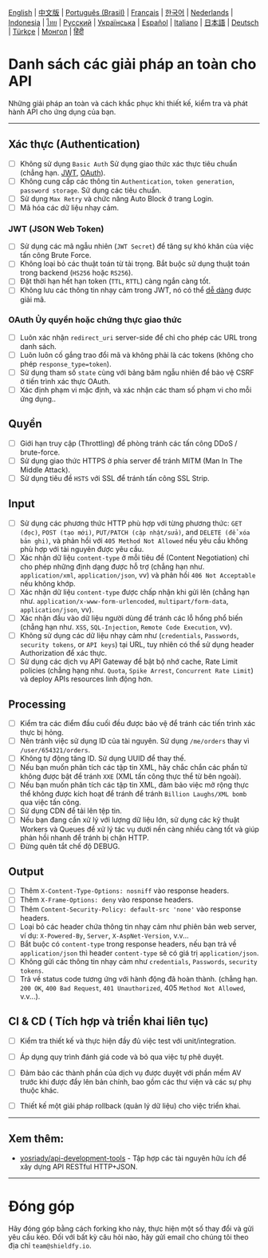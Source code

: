 [English](./README.md) | [中文版](./README-zh.md) | [Português (Brasil)](./README-pt_BR.md) | [Français](./README-fr.md) | [한국어](./README-ko.md) | [Nederlands](./README-nl.md) | [Indonesia](./README-id.md) | [ไทย](./README-th.md) | [Русский](./README-ru.md) | [Українська](./README-uk.md) | [Español](./README-es.md) | [Italiano](./README-it.md) | [日本語](./README-ja.md) | [Deutsch](./README-de.md) | [Türkçe](./README-tr.md) | [Монгол](./README-mn.md) | [हिंदी](./README-hi.md)

# Danh sách các giải pháp an toàn cho API
Những giải pháp an toàn và cách khắc phục khi thiết kế, kiểm tra và phát hành API cho ứng dụng của bạn.


---

## Xác thực (Authentication)
- [ ] Không sử dụng `Basic Auth` Sử dụng giao thức xác thực tiêu chuẩn (chẳng hạn. [JWT](https://jwt.io/), [OAuth](https://oauth.net/)).
- [ ] Không cung cấp các thông tin `Authentication`, `token generation`, `password storage`. Sử dụng các tiêu chuẩn.
- [ ] Sử dụng `Max Retry` và chức năng Auto Block ở trang Login.
- [ ] Mã hóa các dữ liệu nhạy cảm.

### JWT (JSON Web Token)
- [ ] Sử dụng các mã ngẫu nhiên (`JWT Secret`) để tăng sự khó khăn của việc tấn công Brute Force.
- [ ] Không loại bỏ các thuật toán từ tải trọng. Bắt buộc sử dụng thuật toán trong backend (`HS256` hoặc `RS256`).
- [ ] Đặt thời hạn hết hạn token (`TTL`, `RTTL`) càng ngắn càng tốt.
- [ ] Không lưu các thông tin nhạy cảm trong JWT, nó có thể [dễ dàng](https://jwt.io/#debugger-io) được giải mã.

### OAuth Ủy quyền hoặc chứng thực giao thức
- [ ] Luôn xác nhận `redirect_uri` server-side để chỉ cho phép các URL trong danh sách.
- [ ] Luôn luôn cố gắng trao đổi mã và không phải là các tokens (không cho phép `response_type=token`).
- [ ] Sử dụng tham số `state` cùng với bảng băm ngẫu nhiên để bảo vệ CSRF ở tiến trình xác thực OAuth.
- [ ] Xác định phạm vi mặc định, và xác nhận các tham số phạm vi cho mỗi ứng dụng..

## Quyền
- [ ] Giới hạn truy cập (Throttling) để phòng tránh các tấn công DDoS / brute-force.
- [ ] Sử dụng giao thức HTTPS ở phía server để tránh MITM (Man In The Middle Attack).
- [ ] Sử dụng tiêu đề `HSTS` với SSL để tránh tấn công SSL Strip.

## Input
- [ ] Sử dụng các phương thức HTTP phù hợp với từng phương thức: `GET (đọc)`, `POST (tạo mới)`, `PUT/PATCH (cập nhật/sửa)`, and `DELETE (để xóa bản ghi)`, và phản hồi với `405 Method Not Allowed` nếu yêu cầu không phù hợp với tài nguyên được yêu cầu.
- [ ] Xác nhận dữ liệu `content-type` ở mỗi tiêu đề (Content Negotiation) chỉ cho phép những định dạng được hỗ trợ (chẳng hạn như. `application/xml`, `application/json`, vv) và phản hồi `406 Not Acceptable` nếu không khớp.
- [ ] Xác nhận dữ liệu `content-type` được chấp nhận khi gửi lên (chẳng hạn như. `application/x-www-form-urlencoded`, `multipart/form-data`, `application/json`, vv).
- [ ] Xác nhận đầu vào dữ liệu người dùng để tránh các lỗ hổng phổ biến (chẳng hạn như. `XSS`, `SQL-Injection`, `Remote Code Execution`, vv).
- [ ] Không sử dụng các dữ liệu nhạy cảm như (`credentials`, `Passwords`, `security tokens`, or `API keys`) tại URL, tuy nhiên có thể sử dụng header Authorization để xác thực.
- [ ] Sử dụng các dịch vụ API Gateway để bật bộ nhớ cache, Rate Limit policies (chẳng hạng như. `Quota`, `Spike Arrest`, `Concurrent Rate Limit`) và deploy APIs resources linh động hơn.

## Processing
- [ ] Kiểm tra các điểm đầu cuối đều được bảo vệ để tránh các tiến trình xác thực bị hỏng.
- [ ] Nên tránh việc sử dụng ID của tài nguyên. Sử dụng `/me/orders` thay vì `/user/654321/orders`.
- [ ] Không tự động tăng ID. Sử dụng UUID để thay thế.
- [ ] Nếu bạn muốn phân tích các tập tin XML, hãy chắc chắn các phần tử không được bật để tránh `XXE` (XML tấn công thực thể từ bên ngoài).
- [ ] Nếu bạn muốn phân tích các tập tin XML, đảm bảo việc mở rộng thực thể không được kích hoạt để tránh để tránh `Billion Laughs/XML bomb` qua việc tấn công.
- [ ] Sử dụng CDN để tải lên tệp tin.
- [ ] Nếu bạn đang cần xử lý với lượng dữ liệu lớn, sử dụng các kỹ thuật Workers và Queues để xử lý tác vụ dưới nền càng nhiều càng tốt và giúp phản hồi nhanh để tránh bị chặn HTTP.
- [ ] Đừng quên tắt chế độ DEBUG.

## Output
- [ ] Thêm `X-Content-Type-Options: nosniff` vào response headers.
- [ ] Thêm `X-Frame-Options: deny` vào response headers.
- [ ] Thêm `Content-Security-Policy: default-src 'none'` vào response headers.
- [ ] Loại bỏ các header chứa thông tin nhạy cảm như phiên bản web server, ví dụ: `X-Powered-By`, `Server`, `X-AspNet-Version`, v.v...
- [ ] Bắt buộc có `content-type` trong response headers, nếu bạn trả về `application/json` thì header `content-type` sẽ có  giá trị `application/json`.
- [ ] Không gửi các thông tin nhạy cảm như `credentials`, `Passwords`, `security tokens`.
- [ ] Trả về status code tương ứng với hành động đã hoàn thành. (chẳng hạn. `200 OK`, `400 Bad Request`, `401 Unauthorized`, 405 `Method Not Allowed`, v.v...).

## CI & CD ( Tích hợp và triển khai liên tục)
- [ ] Kiểm tra thiết kế và thực hiện đầy đủ việc test với unit/integration.
- [ ] Áp dụng quy trình đánh giá code và bỏ qua việc tự phê duyệt.
- [ ] Đảm bảo các thành phần của dịch vụ được duyệt với phần mềm AV trước khi được đẩy lên bản chính, bao gồm các thư viện và các sự phụ thuộc khác.
- [ ] Thiết kế một giải pháp rollback (quản lý dữ liệu) cho việc triển khai.


---

## Xem thêm:
- [yosriady/api-development-tools](https://github.com/yosriady/api-development-tools) - Tập hợp các tài nguyên hữu ích để xây dựng API RESTful HTTP+JSON.


---

# Đóng góp
Hãy đóng góp bằng cách forking kho này, thực hiện một số thay đổi và gửi yêu cầu kéo. Đối với bất kỳ câu hỏi nào, hãy gửi email cho chúng tôi theo địa chỉ `team@shieldfy.io`.
